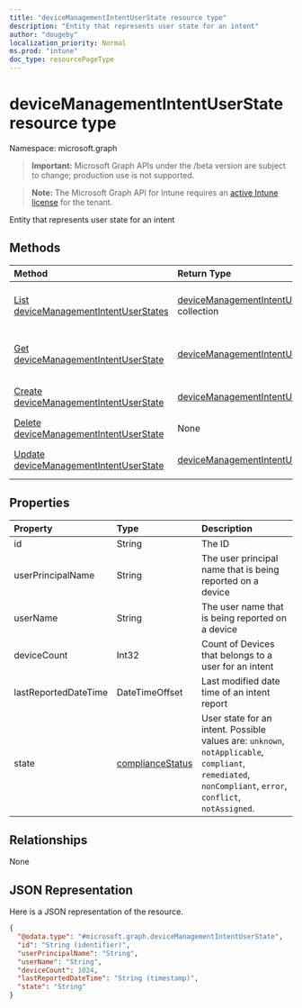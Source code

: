 ```yaml
---
title: "deviceManagementIntentUserState resource type"
description: "Entity that represents user state for an intent"
author: "dougeby"
localization_priority: Normal
ms.prod: "intune"
doc_type: resourcePageType
---
```


# deviceManagementIntentUserState resource type

Namespace: microsoft.graph

> **Important:** Microsoft Graph APIs under the /beta version are subject to change; production use is not supported.

> **Note:** The Microsoft Graph API for Intune requires an [active Intune license](https://go.microsoft.com/fwlink/?linkid=839381) for the tenant.

Entity that represents user state for an intent

## Methods
|Method|Return Type|Description|
|:---|:---|:---|
|[List deviceManagementIntentUserStates](../api/intune-deviceintent-devicemanagementintentuserstate-list.md)|[deviceManagementIntentUserState](../resources/intune-deviceintent-devicemanagementintentuserstate.md) collection|List properties and relationships of the [deviceManagementIntentUserState](../resources/intune-deviceintent-devicemanagementintentuserstate.md) objects.|
|[Get deviceManagementIntentUserState](../api/intune-deviceintent-devicemanagementintentuserstate-get.md)|[deviceManagementIntentUserState](../resources/intune-deviceintent-devicemanagementintentuserstate.md)|Read properties and relationships of the [deviceManagementIntentUserState](../resources/intune-deviceintent-devicemanagementintentuserstate.md) object.|
|[Create deviceManagementIntentUserState](../api/intune-deviceintent-devicemanagementintentuserstate-create.md)|[deviceManagementIntentUserState](../resources/intune-deviceintent-devicemanagementintentuserstate.md)|Create a new [deviceManagementIntentUserState](../resources/intune-deviceintent-devicemanagementintentuserstate.md) object.|
|[Delete deviceManagementIntentUserState](../api/intune-deviceintent-devicemanagementintentuserstate-delete.md)|None|Deletes a [deviceManagementIntentUserState](../resources/intune-deviceintent-devicemanagementintentuserstate.md).|
|[Update deviceManagementIntentUserState](../api/intune-deviceintent-devicemanagementintentuserstate-update.md)|[deviceManagementIntentUserState](../resources/intune-deviceintent-devicemanagementintentuserstate.md)|Update the properties of a [deviceManagementIntentUserState](../resources/intune-deviceintent-devicemanagementintentuserstate.md) object.|

## Properties
|Property|Type|Description|
|:---|:---|:---|
|id|String|The ID|
|userPrincipalName|String|The user principal name that is being reported on a device|
|userName|String|The user name that is being reported on a device|
|deviceCount|Int32|Count of Devices that belongs to a user for an intent|
|lastReportedDateTime|DateTimeOffset|Last modified date time of an intent report|
|state|[complianceStatus](../resources/intune-shared-compliancestatus.md)|User state for an intent. Possible values are: `unknown`, `notApplicable`, `compliant`, `remediated`, `nonCompliant`, `error`, `conflict`, `notAssigned`.|

## Relationships
None

## JSON Representation
Here is a JSON representation of the resource.
<!-- {
  "blockType": "resource",
  "keyProperty": "id",
  "@odata.type": "microsoft.graph.deviceManagementIntentUserState"
}
-->
``` json
{
  "@odata.type": "#microsoft.graph.deviceManagementIntentUserState",
  "id": "String (identifier)",
  "userPrincipalName": "String",
  "userName": "String",
  "deviceCount": 1024,
  "lastReportedDateTime": "String (timestamp)",
  "state": "String"
}
```




